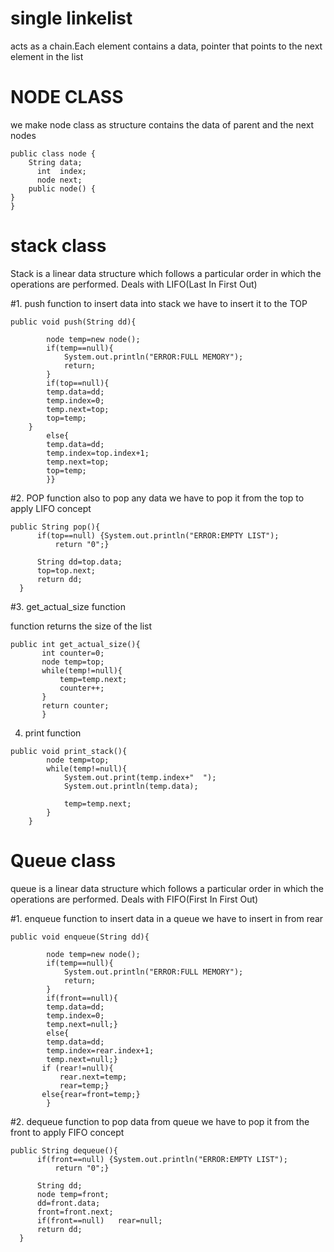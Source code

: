 # single linkelist

acts as a chain.Each element contains a data, pointer that points to the next element in the list
# NODE CLASS 
we make node class as structure contains the data of parent and the next nodes
```
public class node {
    String data;
      int  index;
      node next;
    public node() {
}
}
```
# stack class
Stack is a linear data structure which follows a particular order in which the operations are performed.
Deals with LIFO(Last In First Out)

#1. push function 
to insert data into stack we have to insert it to the TOP
```
public void push(String dd){
        
        node temp=new node();
        if(temp==null){
            System.out.println("ERROR:FULL MEMORY");
            return;
        }
        if(top==null){
        temp.data=dd;
        temp.index=0;
        temp.next=top;
        top=temp;
    }
        else{
        temp.data=dd;
        temp.index=top.index+1;
        temp.next=top;
        top=temp;
        }}
   ```
  #2. POP function
  also to pop any data we have to pop it from the top to apply LIFO concept
  ```
  public String pop(){
        if(top==null) {System.out.println("ERROR:EMPTY LIST");
            return "0";}
        
        String dd=top.data;
        top=top.next;
        return dd;
    }
   ```
 #3. get_actual_size function
 
 function returns the size of the list 
 ```
 public int get_actual_size(){
        int counter=0;
        node temp=top;
        while(temp!=null){
            temp=temp.next;
            counter++;
        }
        return counter;
        }
```
4. print function
```
public void print_stack(){
        node temp=top;
        while(temp!=null){
            System.out.print(temp.index+"  ");
            System.out.println(temp.data);
            
            temp=temp.next;
        }
    }
 ```
# Queue class
queue is a linear data structure which follows a particular order in which the operations are performed.
Deals with FIFO(First In First Out)

#1. enqueue function
to insert data in a queue we have to insert in from rear 
```
public void enqueue(String dd){
        
        node temp=new node();
        if(temp==null){
            System.out.println("ERROR:FULL MEMORY");
            return;
        }
        if(front==null){
        temp.data=dd;
        temp.index=0;
        temp.next=null;}
        else{
        temp.data=dd;
        temp.index=rear.index+1;
        temp.next=null;}
       if (rear!=null){
           rear.next=temp;
           rear=temp;}
       else{rear=front=temp;}
        }
   ```
  #2. dequeue function
  to pop data from queue we have to pop it from the front to apply FIFO concept
  ```
  public String dequeue(){
        if(front==null) {System.out.println("ERROR:EMPTY LIST");
            return "0";}
        
        String dd;
        node temp=front;
        dd=front.data;
        front=front.next;
        if(front==null)   rear=null;
        return dd;
    }
   ```
